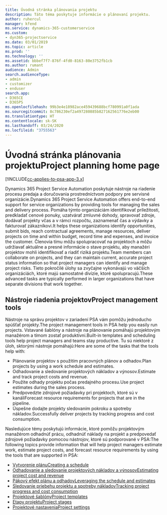 ```yaml
---
title: Úvodná stránka plánovania projektu
description: Táto téma poskytuje informácie o plánovaní projektu.
author: ruhercul
manager: kfend
ms.service: dynamics-365-customerservice
ms.custom:
- dyn365-projectservice
ms.date: 03/01/2019
ms.topic: article
ms.prod: ''
ms.technology: ''
ms.assetid: bbbef7f7-876f-4fd0-8163-80e3752fb1cb
ms.author: rumant
audience: Admin
search.audienceType:
- admin
- customizer
- enduser
search.app:
- D365CE
- D365PS
ms.openlocfilehash: 99b3e4e18982ace459439688bcf780991a0f1ada
ms.sourcegitcommit: 8c786230ef2a497280885b827162561776e2eb00
ms.translationtype: HT
ms.contentlocale: sk-SK
ms.lasthandoff: 03/24/2020
ms.locfileid: "3755563"
---
```

# <a name="project-planning-home-page"></a><span data-ttu-id="f8a56-103">Úvodná stránka plánovania projektu</span><span class="sxs-lookup"><span data-stu-id="f8a56-103">Project planning home page</span></span>

[!INCLUDE[cc-applies-to-psa-app-3.x](../includes/cc-applies-to-psa-app-3x.md)]

<span data-ttu-id="f8a56-104">Dynamics 365 Project Service Automation poskytuje nástroje na riadenie procesu predaja a doručovania prostredníctvom podpory pre servisné organizácie.</span><span class="sxs-lookup"><span data-stu-id="f8a56-104">Dynamics 365 Project Service Automation offers end-to-end support for service organizations by providing tools for managing the sales and delivery process.</span></span> <span data-ttu-id="f8a56-105">Pomáha týmto organizáciám identifikovať príležitosti, predkladať cenové ponuky, uzatvárať zmluvné dohody, spravovať zdroje, dodávať projekty včas a v rámci rozpočtu, zaznamenať čas a výdavky a fakturovať zákazníkovi.</span><span class="sxs-lookup"><span data-stu-id="f8a56-105">It helps these organizations identify opportunities, submit bids, reach contractual agreements, manage resources, deliver projects on time and within budget, record time and expenses, and invoice the customer.</span></span> <span data-ttu-id="f8a56-106">Členovia tímu môžu spolupracovať na projektoch a môžu udržiavať aktuálne a presné informácie o stave projektu, aby manažéri projektov mohli identifikovať a riadiť riziká projektu.</span><span class="sxs-lookup"><span data-stu-id="f8a56-106">Team members can collaborate on projects, and they can maintain current, accurate project status information so that project managers can identify and manage project risks.</span></span> <span data-ttu-id="f8a56-107">Tieto pokročilé úlohy sa zvyčajne vykonávajú vo väčších organizáciách, ktoré majú samostatné divízie, ktoré spolupracujú.</span><span class="sxs-lookup"><span data-stu-id="f8a56-107">These advanced tasks are typically performed in larger organizations that have separate divisions that work together.</span></span>

## <a name="project-management-tools"></a><span data-ttu-id="f8a56-108">Nástroje riadenia projektov</span><span class="sxs-lookup"><span data-stu-id="f8a56-108">Project management tools</span></span>

<span data-ttu-id="f8a56-109">Nástroje na správu projektov v zariadení PSA vám pomôžu jednoducho spúšťať projekty.</span><span class="sxs-lookup"><span data-stu-id="f8a56-109">The project management tools in PSA help you easily run projects.</span></span> <span data-ttu-id="f8a56-110">Vstavané šablóny a nástroje na plánovanie pomáhajú projektovým manažérom a tímom zostať produktívni.</span><span class="sxs-lookup"><span data-stu-id="f8a56-110">Built-in templates and scheduling tools help project managers and teams stay productive.</span></span> <span data-ttu-id="f8a56-111">Tu sú niektoré z úloh, sktorými nástroje pomáhajú:</span><span class="sxs-lookup"><span data-stu-id="f8a56-111">Here are some of the tasks that the tools help with:</span></span>

- <span data-ttu-id="f8a56-112">Plánovanie projektov s použitím pracovných plánov a odhadov.</span><span class="sxs-lookup"><span data-stu-id="f8a56-112">Plan projects by using a work schedule and estimates.</span></span>
- <span data-ttu-id="f8a56-113">Odhadovanie a sledovanie projektových nákladov a výnosov.</span><span class="sxs-lookup"><span data-stu-id="f8a56-113">Estimate and track project costs and revenue.</span></span>
- <span data-ttu-id="f8a56-114">Použite odhady projektu počas predajného procesu.</span><span class="sxs-lookup"><span data-stu-id="f8a56-114">Use project estimates during the sales process.</span></span>
- <span data-ttu-id="f8a56-115">Predpovedzte zdrojové požiadavky pri projektoch, ktoré sú v kanáli</span><span class="sxs-lookup"><span data-stu-id="f8a56-115">Forecast resource requirements for projects that are in the pipeline.</span></span>
- <span data-ttu-id="f8a56-116">Úspešne dodajte projekty sledovaním pokroku a spotreby nákladov.</span><span class="sxs-lookup"><span data-stu-id="f8a56-116">Successfully deliver projects by tracking progress and cost consumption.</span></span>

<span data-ttu-id="f8a56-117">Nasledujúce témy poskytujú informácie, ktoré pomôžu projektovým manažérom odhadnúť prácu, odhadnúť náklady na projekt a predpovedať zdrojové požiadavky pomocou nástrojov, ktoré sú podporované v PSA:</span><span class="sxs-lookup"><span data-stu-id="f8a56-117">The following topics provide information that will help project managers estimate work, estimate project costs, and forecast resource requirements by using the tools that are supported in PSA:</span></span>

- [<span data-ttu-id="f8a56-118">Vytvorenie plánu</span><span class="sxs-lookup"><span data-stu-id="f8a56-118">Creating a schedule</span></span>](project-creating.md)
- [<span data-ttu-id="f8a56-119">Odhadovanie a sledovanie projektových nákladov a výnosov</span><span class="sxs-lookup"><span data-stu-id="f8a56-119">Estimating project cost and revenue</span></span>](project-estimating.md)
- [<span data-ttu-id="f8a56-120">Pákový efekt plánu a odhadov</span><span class="sxs-lookup"><span data-stu-id="f8a56-120">Leveraging the schedule and estimates</span></span>](project-leveraging.md)
- [<span data-ttu-id="f8a56-121">Sledovanie priebehu projektu a spotreby nákladov</span><span class="sxs-lookup"><span data-stu-id="f8a56-121">Tracking project progress and cost consumption</span></span>](project-tracking.md)
- [<span data-ttu-id="f8a56-122">Projektové šablóny</span><span class="sxs-lookup"><span data-stu-id="f8a56-122">Project templates</span></span>](project-templates.md)
- [<span data-ttu-id="f8a56-123">Etapy projektu</span><span class="sxs-lookup"><span data-stu-id="f8a56-123">Project stages</span></span>](project-stages.md)
- [<span data-ttu-id="f8a56-124">Projektové nastavenia</span><span class="sxs-lookup"><span data-stu-id="f8a56-124">Project settings</span></span>](project-settings.md)
